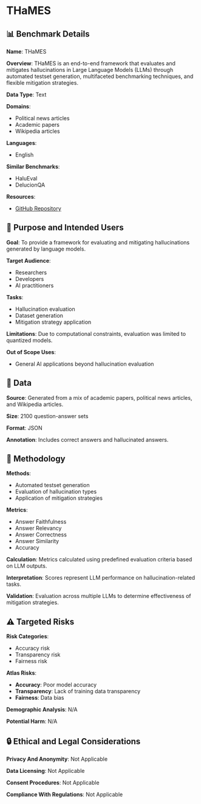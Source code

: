 # THaMES

## 📊 Benchmark Details

**Name**: THaMES

**Overview**: THaMES is an end-to-end framework that evaluates and mitigates hallucinations in Large Language Models (LLMs) through automated testset generation, multifaceted benchmarking techniques, and flexible mitigation strategies.

**Data Type**: Text

**Domains**:
- Political news articles
- Academic papers
- Wikipedia articles

**Languages**:
- English

**Similar Benchmarks**:
- HaluEval
- DelucionQA

**Resources**:
- [GitHub Repository](https://github.com/holistic-ai/THaMES)

## 🎯 Purpose and Intended Users

**Goal**: To provide a framework for evaluating and mitigating hallucinations generated by language models.

**Target Audience**:
- Researchers
- Developers
- AI practitioners

**Tasks**:
- Hallucination evaluation
- Dataset generation
- Mitigation strategy application

**Limitations**: Due to computational constraints, evaluation was limited to quantized models.

**Out of Scope Uses**:
- General AI applications beyond hallucination evaluation

## 💾 Data

**Source**: Generated from a mix of academic papers, political news articles, and Wikipedia articles.

**Size**: 2100 question-answer sets

**Format**: JSON

**Annotation**: Includes correct answers and hallucinated answers.

## 🔬 Methodology

**Methods**:
- Automated testset generation
- Evaluation of hallucination types
- Application of mitigation strategies

**Metrics**:
- Answer Faithfulness
- Answer Relevancy
- Answer Correctness
- Answer Similarity
- Accuracy

**Calculation**: Metrics calculated using predefined evaluation criteria based on LLM outputs.

**Interpretation**: Scores represent LLM performance on hallucination-related tasks.

**Validation**: Evaluation across multiple LLMs to determine effectiveness of mitigation strategies.

## ⚠️ Targeted Risks

**Risk Categories**:
- Accuracy risk
- Transparency risk
- Fairness risk

**Atlas Risks**:
- **Accuracy**: Poor model accuracy
- **Transparency**: Lack of training data transparency
- **Fairness**: Data bias

**Demographic Analysis**: N/A

**Potential Harm**: N/A

## 🔒 Ethical and Legal Considerations

**Privacy And Anonymity**: Not Applicable

**Data Licensing**: Not Applicable

**Consent Procedures**: Not Applicable

**Compliance With Regulations**: Not Applicable
